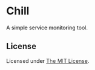 # Chill
A simple service monitoring tool.

## License
Licensed under [The MIT License](LICENSE.md).
